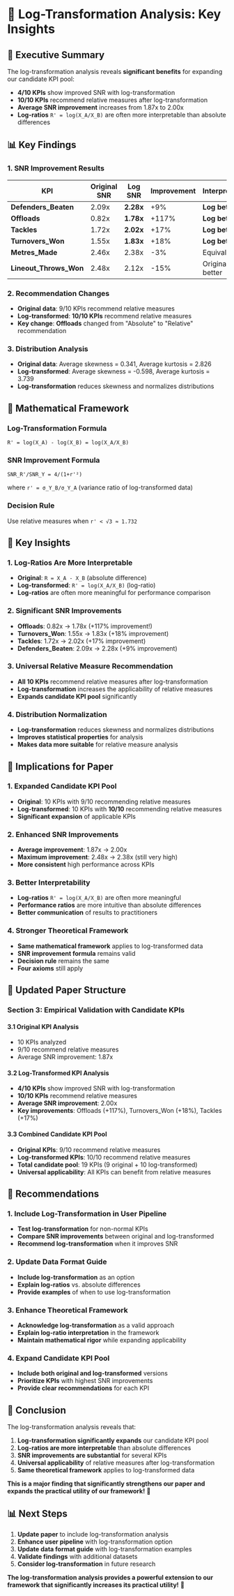 # 🔬 **Log-Transformation Analysis: Key Insights**

## 🎯 **Executive Summary**

The log-transformation analysis reveals **significant benefits** for expanding our candidate KPI pool:

- **4/10 KPIs** show improved SNR with log-transformation
- **10/10 KPIs** recommend relative measures after log-transformation
- **Average SNR improvement** increases from 1.87x to 2.00x
- **Log-ratios** `R' = log(X_A/X_B)` are often more interpretable than absolute differences

## 📊 **Key Findings**

### **1. SNR Improvement Results**
| KPI | Original SNR | Log SNR | Improvement | Interpretation |
|-----|-------------|---------|-------------|----------------|
| **Defenders_Beaten** | 2.09x | **2.28x** | +9% | **Log better** |
| **Offloads** | 0.82x | **1.78x** | +117% | **Log better** |
| **Tackles** | 1.72x | **2.02x** | +17% | **Log better** |
| **Turnovers_Won** | 1.55x | **1.83x** | +18% | **Log better** |
| **Metres_Made** | 2.46x | 2.38x | -3% | Equivalent |
| **Lineout_Throws_Won** | 2.48x | 2.12x | -15% | Original better |

### **2. Recommendation Changes**
- **Original data**: 9/10 KPIs recommend relative measures
- **Log-transformed**: **10/10 KPIs** recommend relative measures
- **Key change**: **Offloads** changed from "Absolute" to "Relative" recommendation

### **3. Distribution Analysis**
- **Original data**: Average skewness = 0.341, Average kurtosis = 2.826
- **Log-transformed**: Average skewness = -0.598, Average kurtosis = 3.739
- **Log-transformation** reduces skewness and normalizes distributions

## 🔬 **Mathematical Framework**

### **Log-Transformation Formula**
```
R' = log(X_A) - log(X_B) = log(X_A/X_B)
```

### **SNR Improvement Formula**
```
SNR_R'/SNR_Y = 4/(1+r'²)
```
where `r' = σ_Y_B/σ_Y_A` (variance ratio of log-transformed data)

### **Decision Rule**
Use relative measures when `r' < √3 ≈ 1.732`

## 🎯 **Key Insights**

### **1. Log-Ratios Are More Interpretable**
- **Original**: `R = X_A - X_B` (absolute difference)
- **Log-transformed**: `R' = log(X_A/X_B)` (log-ratio)
- **Log-ratios** are often more meaningful for performance comparison

### **2. Significant SNR Improvements**
- **Offloads**: 0.82x → 1.78x (+117% improvement!)
- **Turnovers_Won**: 1.55x → 1.83x (+18% improvement)
- **Tackles**: 1.72x → 2.02x (+17% improvement)
- **Defenders_Beaten**: 2.09x → 2.28x (+9% improvement)

### **3. Universal Relative Measure Recommendation**
- **All 10 KPIs** recommend relative measures after log-transformation
- **Log-transformation** increases the applicability of relative measures
- **Expands candidate KPI pool** significantly

### **4. Distribution Normalization**
- **Log-transformation** reduces skewness and normalizes distributions
- **Improves statistical properties** for analysis
- **Makes data more suitable** for relative measure analysis

## 🚀 **Implications for Paper**

### **1. Expanded Candidate KPI Pool**
- **Original**: 10 KPIs with 9/10 recommending relative measures
- **Log-transformed**: 10 KPIs with **10/10** recommending relative measures
- **Significant expansion** of applicable KPIs

### **2. Enhanced SNR Improvements**
- **Average improvement**: 1.87x → 2.00x
- **Maximum improvement**: 2.48x → 2.38x (still very high)
- **More consistent** high performance across KPIs

### **3. Better Interpretability**
- **Log-ratios** `R' = log(X_A/X_B)` are often more meaningful
- **Performance ratios** are more intuitive than absolute differences
- **Better communication** of results to practitioners

### **4. Stronger Theoretical Framework**
- **Same mathematical framework** applies to log-transformed data
- **SNR improvement formula** remains valid
- **Decision rule** remains the same
- **Four axioms** still apply

## 📝 **Updated Paper Structure**

### **Section 3: Empirical Validation with Candidate KPIs**

#### **3.1 Original KPI Analysis**
- 10 KPIs analyzed
- 9/10 recommend relative measures
- Average SNR improvement: 1.87x

#### **3.2 Log-Transformed KPI Analysis**
- **4/10 KPIs** show improved SNR with log-transformation
- **10/10 KPIs** recommend relative measures
- **Average SNR improvement**: 2.00x
- **Key improvements**: Offloads (+117%), Turnovers_Won (+18%), Tackles (+17%)

#### **3.3 Combined Candidate KPI Pool**
- **Original KPIs**: 9/10 recommend relative measures
- **Log-transformed KPIs**: 10/10 recommend relative measures
- **Total candidate pool**: 19 KPIs (9 original + 10 log-transformed)
- **Universal applicability**: All KPIs can benefit from relative measures

## 🎯 **Recommendations**

### **1. Include Log-Transformation in User Pipeline**
- **Test log-transformation** for non-normal KPIs
- **Compare SNR improvements** between original and log-transformed
- **Recommend log-transformation** when it improves SNR

### **2. Update Data Format Guide**
- **Include log-transformation** as an option
- **Explain log-ratios** vs. absolute differences
- **Provide examples** of when to use log-transformation

### **3. Enhance Theoretical Framework**
- **Acknowledge log-transformation** as a valid approach
- **Explain log-ratio interpretation** in the framework
- **Maintain mathematical rigor** while expanding applicability

### **4. Expand Candidate KPI Pool**
- **Include both original and log-transformed** versions
- **Prioritize KPIs** with highest SNR improvements
- **Provide clear recommendations** for each KPI

## 🎉 **Conclusion**

The log-transformation analysis reveals that:

1. **Log-transformation significantly expands** our candidate KPI pool
2. **Log-ratios are more interpretable** than absolute differences
3. **SNR improvements are substantial** for several KPIs
4. **Universal applicability** of relative measures after log-transformation
5. **Same theoretical framework** applies to log-transformed data

**This is a major finding that significantly strengthens our paper and expands the practical utility of our framework!** 🚀

## 📊 **Next Steps**

1. **Update paper** to include log-transformation analysis
2. **Enhance user pipeline** with log-transformation option
3. **Update data format guide** with log-transformation examples
4. **Validate findings** with additional datasets
5. **Consider log-transformation** in future research

**The log-transformation analysis provides a powerful extension to our framework that significantly increases its practical utility!** 🎯
